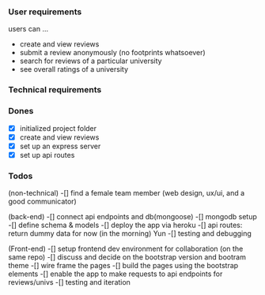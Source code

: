 ### User requirements
users can ...
- create and view reviews
- submit a review anonymously (no footprints whatsoever)
- search for reviews of a particular university
- see overall ratings of a university

### Technical requirements


### Dones
-[x] initialized project folder
-[x] create and view reviews
-[x] set up an express server
-[x] set up api routes

### Todos
(non-technical)
-[] find a female team member (web design, ux/ui, and a good communicator)


(back-end)
-[] connect api endpoints and db(mongoose)
-[] mongodb setup
-[] define schema & models
-[] deploy the app via heroku
-[] api routes: return dummy data for now (in the morning) Yun
-[] testing and debugging

(Front-end)
-[] setup frontend dev environment for collaboration (on the same repo)
-[] discuss and decide on the bootstrap version and bootram theme
-[] wire frame the pages
-[] build the pages using the bootstrap elements
-[] enable the app to make requests to api endpoints for reviews/univs
-[] testing and iteration



